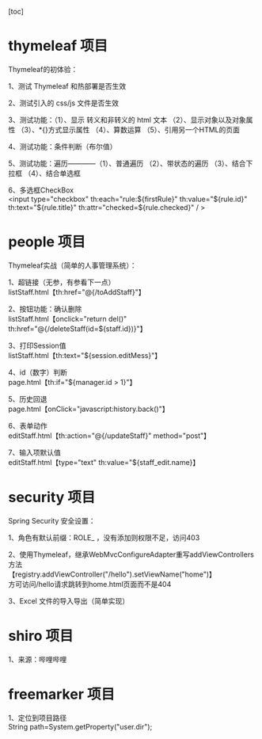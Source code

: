 [toc]
# thymeleaf 项目
Thymeleaf的初体验：  
  
1、测试 Thymeleaf 和热部署是否生效  

2、测试引入的 css/js 文件是否生效  
  
3、测试功能：（1）、显示 转义和非转义的 html 文本 	（2）、显示对象以及对象属性  （3）、*{}方式显示属性  （4）、算数运算  （5）、引用另一个HTML的页面  
  
4、测试功能：条件判断（布尔值）  
    
5、测试功能：遍历————（1）、普通遍历   （2）、带状态的遍历   （3）、结合下拉框    （4）、结合单选框 
 
6、多选框CheckBox  
<input type="checkbox" th:each="rule:${firstRule}" th:value="${rule.id}"  th:text="${rule.title}" th:attr="checked=${rule.checked}" / >
  
# people 项目
Thymeleaf实战（简单的人事管理系统）： 
  
1、超链接（无参，有参看下一点）  
listStaff.html【th:href="@{/toAddStaff}"】
  
2、按钮功能：确认删除  
listStaff.html【onclick="return del()" th:href="@{/deleteStaff(id=${staff.id})}"】  
  
3、打印Session值  
listStaff.html【th:text="${session.editMess}"】  
  
4、id（数字）判断  
page.html【th:if="${manager.id > 1}"】  
  
5、历史回退  
page.html【onClick="javascript:history.back()"】  
  
6、表单动作  
editStaff.html【th:action="@{/updateStaff}" method="post"】  
  
7、输入项默认值  
editStaff.html【type="text" th:value="${staff_edit.name}】  
  
# security 项目  
Spring Security 安全设置：  
  
1、角色有默认前缀：ROLE_ ，没有添加则权限不足，访问403  
  
2、使用Thymeleaf，继承WebMvcConfigureAdapter重写addViewControllers方法  
【registry.addViewController("/hello").setViewName("home")】  
方可访问/hello请求跳转到home.html页面而不是404  
  
3、Excel 文件的导入导出（简单实现） 
 
# shiro 项目  
 
1、来源：哔哩哔哩  
  
# freemarker 项目  
  
1、定位到项目路径  
String path=System.getProperty("user.dir");  

